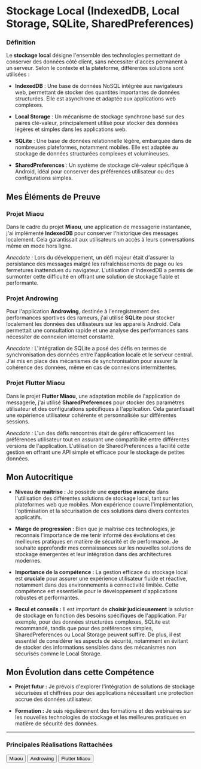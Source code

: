 # Stockage Local (IndexedDB, Local Storage, SQLite, SharedPreferences)

### Définition

Le **stockage local** désigne l'ensemble des technologies permettant de conserver des données côté client, sans nécessiter d'accès permanent à un serveur. Selon le contexte et la plateforme, différentes solutions sont utilisées :

- **IndexedDB** : Une base de données NoSQL intégrée aux navigateurs web, permettant de stocker des quantités importantes de données structurées. Elle est asynchrone et adaptée aux applications web complexes.

- **Local Storage** : Un mécanisme de stockage synchrone basé sur des paires clé-valeur, principalement utilisé pour stocker des données légères et simples dans les applications web.

- **SQLite** : Une base de données relationnelle légère, embarquée dans de nombreuses plateformes, notamment mobiles. Elle est adaptée au stockage de données structurées complexes et volumineuses.

- **SharedPreferences** : Un système de stockage clé-valeur spécifique à Android, idéal pour conserver des préférences utilisateur ou des configurations simples.

## Mes Éléments de Preuve

### Projet Miaou

Dans le cadre du projet **Miaou**, une application de messagerie instantanée, j'ai implémenté **IndexedDB** pour conserver l'historique des messages localement. Cela garantissait aux utilisateurs un accès à leurs conversations même en mode hors ligne.

*Anecdote :* Lors du développement, un défi majeur était d'assurer la persistance des messages malgré les rafraîchissements de page ou les fermetures inattendues du navigateur. L'utilisation d'IndexedDB a permis de surmonter cette difficulté en offrant une solution de stockage fiable et performante.

### Projet Androwing

Pour l'application **Androwing**, destinée à l'enregistrement des performances sportives des rameurs, j'ai utilisé **SQLite** pour stocker localement les données des utilisateurs sur les appareils Android. Cela permettait une consultation rapide et une analyse des performances sans nécessiter de connexion internet constante.

*Anecdote :* L'intégration de SQLite a posé des défis en termes de synchronisation des données entre l'application locale et le serveur central. J'ai mis en place des mécanismes de synchronisation pour assurer la cohérence des données, même en cas de connexions intermittentes.

### Projet Flutter Miaou

Dans le projet **Flutter Miaou**, une adaptation mobile de l'application de messagerie, j'ai utilisé **SharedPreferences** pour stocker des paramètres utilisateur et des configurations spécifiques à l'application. Cela garantissait une expérience utilisateur cohérente et personnalisée sur différentes sessions.

*Anecdote :* L'un des défis rencontrés était de gérer efficacement les préférences utilisateur tout en assurant une compatibilité entre différentes versions de l'application. L'utilisation de SharedPreferences a facilité cette gestion en offrant une API simple et efficace pour le stockage de petites données.

## Mon Autocritique

- **Niveau de maîtrise :** Je possède une **expertise avancée** dans l'utilisation des différentes solutions de stockage local, tant sur les plateformes web que mobiles. Mon expérience couvre l'implémentation, l'optimisation et la sécurisation de ces solutions dans divers contextes applicatifs.

- **Marge de progression :** Bien que je maîtrise ces technologies, je reconnais l'importance de me tenir informé des évolutions et des meilleures pratiques en matière de sécurité et de performance. Je souhaite approfondir mes connaissances sur les nouvelles solutions de stockage émergentes et leur intégration dans des architectures modernes.

- **Importance de la compétence :** La gestion efficace du stockage local est **cruciale** pour assurer une expérience utilisateur fluide et réactive, notamment dans des environnements à connectivité limitée. Cette compétence est essentielle pour le développement d'applications robustes et performantes.

- **Recul et conseils :** Il est important de **choisir judicieusement** la solution de stockage en fonction des besoins spécifiques de l'application. Par exemple, pour des données structurées complexes, SQLite est recommandé, tandis que pour des préférences simples, SharedPreferences ou Local Storage peuvent suffire. De plus, il est essentiel de considérer les aspects de sécurité, notamment en évitant de stocker des informations sensibles dans des mécanismes non sécurisés comme le Local Storage.

## Mon Évolution dans cette Compétence

- **Projet futur :** Je prévois d'explorer l'intégration de solutions de stockage sécurisées et chiffrées pour des applications nécessitant une protection accrue des données utilisateur.

- **Formation :** Je suis régulièrement des formations et des webinaires sur les nouvelles technologies de stockage et les meilleures pratiques en matière de sécurité des données.
---
### Principales Réalisations Rattachées

<script>
  import { Button } from 'flowbite-svelte';
</script>

<Button pill href="/projects/miaou" color="alternative">Miaou</Button>
<Button pill href="/projects/androwing" color="alternative">Androwing</Button>
<Button pill href="/projects/flutter-miaou" color="alternative">Flutter Miaou</Button>